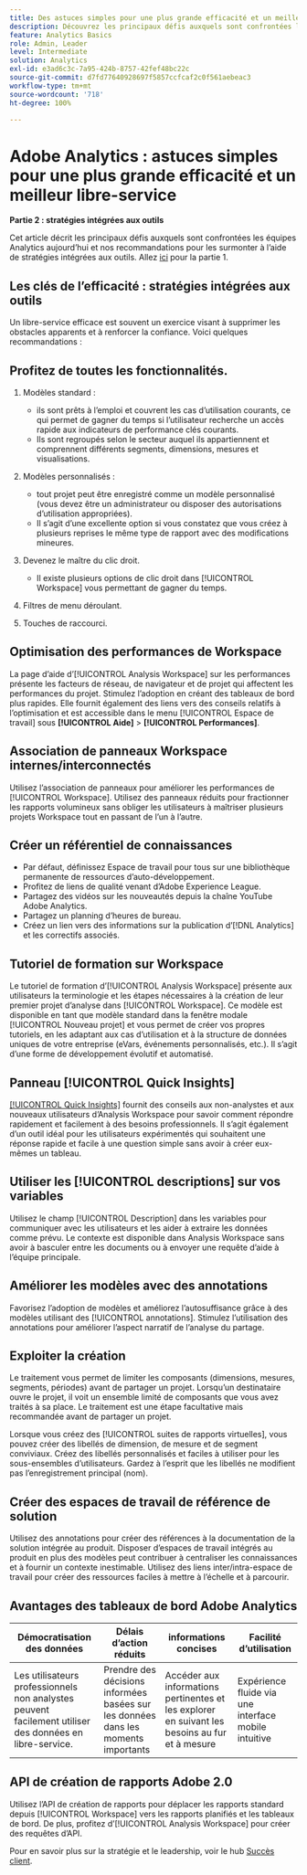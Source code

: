 ```yaml
---
title: Des astuces simples pour une plus grande efficacité et un meilleur libre-service - Partie 2
description: Découvrez les principaux défis auxquels sont confrontées les équipes Analytics aujourd’hui et nos recommandations pour les surmonter à l’aide de stratégies intégrées aux outils.
feature: Analytics Basics
role: Admin, Leader
level: Intermediate
solution: Analytics
exl-id: e3ad6c3c-7a95-424b-8757-42fef48bc22c
source-git-commit: d7fd77640928697f5857ccfcaf2c0f561aebeac3
workflow-type: tm+mt
source-wordcount: '718'
ht-degree: 100%

---
```


# Adobe Analytics : astuces simples pour une plus grande efficacité et un meilleur libre-service

**Partie 2 : stratégies intégrées aux outils**

Cet article décrit les principaux défis auxquels sont confrontées les équipes Analytics aujourd’hui et nos recommandations pour les surmonter à l’aide de stratégies intégrées aux outils. Allez [ici](/help/strategy/analytics-simple-hacks-for-efficiency-part-one.md) pour la partie 1.

## Les clés de l’efficacité : stratégies intégrées aux outils

Un libre-service efficace est souvent un exercice visant à supprimer les obstacles apparents et à renforcer la confiance. Voici quelques recommandations :

## Profitez de toutes les fonctionnalités.

1. Modèles standard :

   * ils sont prêts à l’emploi et couvrent les cas d’utilisation courants, ce qui permet de gagner du temps si l’utilisateur recherche un accès rapide aux indicateurs de performance clés courants.
   * Ils sont regroupés selon le secteur auquel ils appartiennent et comprennent différents segments, dimensions, mesures et visualisations.

1. Modèles personnalisés :

   * tout projet peut être enregistré comme un modèle personnalisé (vous devez être un administrateur ou disposer des autorisations d’utilisation appropriées).
   * Il s’agit d’une excellente option si vous constatez que vous créez à plusieurs reprises le même type de rapport avec des modifications mineures.

1. Devenez le maître du clic droit.

   * Il existe plusieurs options de clic droit dans [!UICONTROL Workspace] vous permettant de gagner du temps.

1. Filtres de menu déroulant.

1. Touches de raccourci.

## Optimisation des performances de Workspace

La page d’aide d’[!UICONTROL Analysis Workspace] sur les performances présente les facteurs de réseau, de navigateur et de projet qui affectent les performances du projet. Stimulez l’adoption en créant des tableaux de bord plus rapides. Elle fournit également des liens vers des conseils relatifs à l’optimisation et est accessible dans le menu [!UICONTROL Espace de travail] sous **[!UICONTROL Aide]** > **[!UICONTROL Performances]**.

## Association de panneaux Workspace internes/interconnectés

Utilisez l’association de panneaux pour améliorer les performances de [!UICONTROL Workspace]. Utilisez des panneaux réduits pour fractionner les rapports volumineux sans obliger les utilisateurs à maîtriser plusieurs projets Workspace tout en passant de l’un à l’autre.

## Créer un référentiel de connaissances

* Par défaut, définissez Espace de travail pour tous sur une bibliothèque permanente de ressources d’auto-développement.
* Profitez de liens de qualité venant d’Adobe Experience League.
* Partagez des vidéos sur les nouveautés depuis la chaîne YouTube Adobe Analytics.
* Partagez un planning d’heures de bureau.
* Créez un lien vers des informations sur la publication d’[!DNL Analytics] et les correctifs associés.

## Tutoriel de formation sur Workspace

Le tutoriel de formation d’[!UICONTROL Analysis Workspace] présente aux utilisateurs la terminologie et les étapes nécessaires à la création de leur premier projet d’analyse dans [!UICONTROL Workspace]. Ce modèle est disponible en tant que modèle standard dans la fenêtre modale [!UICONTROL Nouveau projet] et vous permet de créer vos propres tutoriels, en les adaptant aux cas d’utilisation et à la structure de données uniques de votre entreprise (eVars, événements personnalisés, etc.). Il s’agit d’une forme de développement évolutif et automatisé.

## Panneau [!UICONTROL Quick Insights]

[[!UICONTROL Quick Insights]](https://experienceleague.adobe.com/docs/analytics/analyze/analysis-workspace/panels/quickinsight.html?lang=fr) fournit des conseils aux non-analystes et aux nouveaux utilisateurs d’Analysis Workspace pour savoir comment répondre rapidement et facilement à des besoins professionnels. Il s’agit également d’un outil idéal pour les utilisateurs expérimentés qui souhaitent une réponse rapide et facile à une question simple sans avoir à créer eux-mêmes un tableau.

## Utiliser les [!UICONTROL descriptions] sur vos variables

Utilisez le champ [!UICONTROL Description] dans les variables pour communiquer avec les utilisateurs et les aider à extraire les données comme prévu. Le contexte est disponible dans Analysis Workspace sans avoir à basculer entre les documents ou à envoyer une requête d’aide à l’équipe principale.

## Améliorer les modèles avec des annotations

Favorisez l’adoption de modèles et améliorez l’autosuffisance grâce à des modèles utilisant des [!UICONTROL annotations]. Stimulez l’utilisation des annotations pour améliorer l’aspect narratif de l’analyse du partage.

## Exploiter la création

Le traitement vous permet de limiter les composants (dimensions, mesures, segments, périodes) avant de partager un projet. Lorsqu’un destinataire ouvre le projet, il voit un ensemble limité de composants que vous avez traités à sa place. Le traitement est une étape facultative mais recommandée avant de partager un projet.

Lorsque vous créez des [!UICONTROL suites de rapports virtuelles], vous pouvez créer des libellés de dimension, de mesure et de segment conviviaux. Créez des libellés personnalisés et faciles à utiliser pour les sous-ensembles d’utilisateurs. Gardez à l’esprit que les libellés ne modifient pas l’enregistrement principal (nom).

## Créer des espaces de travail de référence de solution

Utilisez des annotations pour créer des références à la documentation de la solution intégrée au produit. Disposer d’espaces de travail intégrés au produit en plus des modèles peut contribuer à centraliser les connaissances et à fournir un contexte inestimable. Utilisez des liens inter/intra-espace de travail pour créer des ressources faciles à mettre à l’échelle et à parcourir.

## Avantages des tableaux de bord Adobe Analytics

| Démocratisation des données | Délais d’action réduits | informations concises | Facilité d’utilisation |
| --- | --- | --- | --- |
| Les utilisateurs professionnels non analystes peuvent facilement utiliser des données en libre-service. | Prendre des décisions informées basées sur les données dans les moments importants | Accéder aux informations pertinentes et les explorer en suivant les besoins au fur et à mesure | Expérience fluide via une interface mobile intuitive |

## API de création de rapports Adobe 2.0

Utilisez l’API de création de rapports pour déplacer les rapports standard depuis [!UICONTROL Workspace] vers les rapports planifiés et les tableaux de bord. De plus, profitez d’[!UICONTROL Analysis Workspace] pour créer des requêtes d’API.

Pour en savoir plus sur la stratégie et le leadership, voir le hub [Succès client](https://experienceleague.adobe.com/docs/customer-success/customer-success/overview.html?lang=fr).
